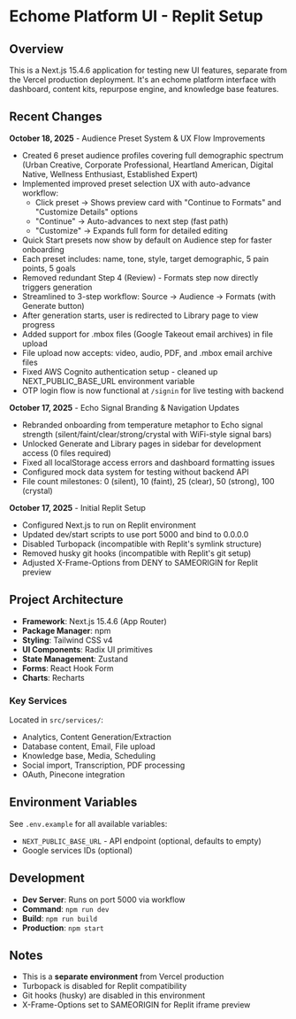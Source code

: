 # Echome Platform UI - Replit Setup

## Overview

This is a Next.js 15.4.6 application for testing new UI features, separate from the Vercel production deployment. It's an echome platform interface with dashboard, content kits, repurpose engine, and knowledge base features.

## Recent Changes

**October 18, 2025** - Audience Preset System & UX Flow Improvements

- Created 6 preset audience profiles covering full demographic spectrum (Urban Creative, Corporate Professional, Heartland American, Digital Native, Wellness Enthusiast, Established Expert)
- Implemented improved preset selection UX with auto-advance workflow:
  - Click preset → Shows preview card with "Continue to Formats" and "Customize Details" options
  - "Continue" → Auto-advances to next step (fast path)
  - "Customize" → Expands full form for detailed editing
- Quick Start presets now show by default on Audience step for faster onboarding
- Each preset includes: name, tone, style, target demographic, 5 pain points, 5 goals
- Removed redundant Step 4 (Review) - Formats step now directly triggers generation
- Streamlined to 3-step workflow: Source → Audience → Formats (with Generate button)
- After generation starts, user is redirected to Library page to view progress
- Added support for .mbox files (Google Takeout email archives) in file upload
- File upload now accepts: video, audio, PDF, and .mbox email archive files
- Fixed AWS Cognito authentication setup - cleaned up NEXT_PUBLIC_BASE_URL environment variable
- OTP login flow is now functional at `/signin` for live testing with backend

**October 17, 2025** - Echo Signal Branding & Navigation Updates

- Rebranded onboarding from temperature metaphor to Echo signal strength (silent/faint/clear/strong/crystal with WiFi-style signal bars)
- Unlocked Generate and Library pages in sidebar for development access (0 files required)
- Fixed all localStorage access errors and dashboard formatting issues
- Configured mock data system for testing without backend API
- File count milestones: 0 (silent), 10 (faint), 25 (clear), 50 (strong), 100 (crystal)

**October 17, 2025** - Initial Replit Setup

- Configured Next.js to run on Replit environment
- Updated dev/start scripts to use port 5000 and bind to 0.0.0.0
- Disabled Turbopack (incompatible with Replit's symlink structure)
- Removed husky git hooks (incompatible with Replit's git setup)
- Adjusted X-Frame-Options from DENY to SAMEORIGIN for Replit preview

## Project Architecture

- **Framework**: Next.js 15.4.6 (App Router)
- **Package Manager**: npm
- **Styling**: Tailwind CSS v4
- **UI Components**: Radix UI primitives
- **State Management**: Zustand
- **Forms**: React Hook Form
- **Charts**: Recharts

### Key Services

Located in `src/services/`:

- Analytics, Content Generation/Extraction
- Database content, Email, File upload
- Knowledge base, Media, Scheduling
- Social import, Transcription, PDF processing
- OAuth, Pinecone integration

## Environment Variables

See `.env.example` for all available variables:

- `NEXT_PUBLIC_BASE_URL` - API endpoint (optional, defaults to empty)
- Google services IDs (optional)

## Development

- **Dev Server**: Runs on port 5000 via workflow
- **Command**: `npm run dev`
- **Build**: `npm run build`
- **Production**: `npm start`

## Notes

- This is a **separate environment** from Vercel production
- Turbopack is disabled for Replit compatibility
- Git hooks (husky) are disabled in this environment
- X-Frame-Options set to SAMEORIGIN for Replit iframe preview
